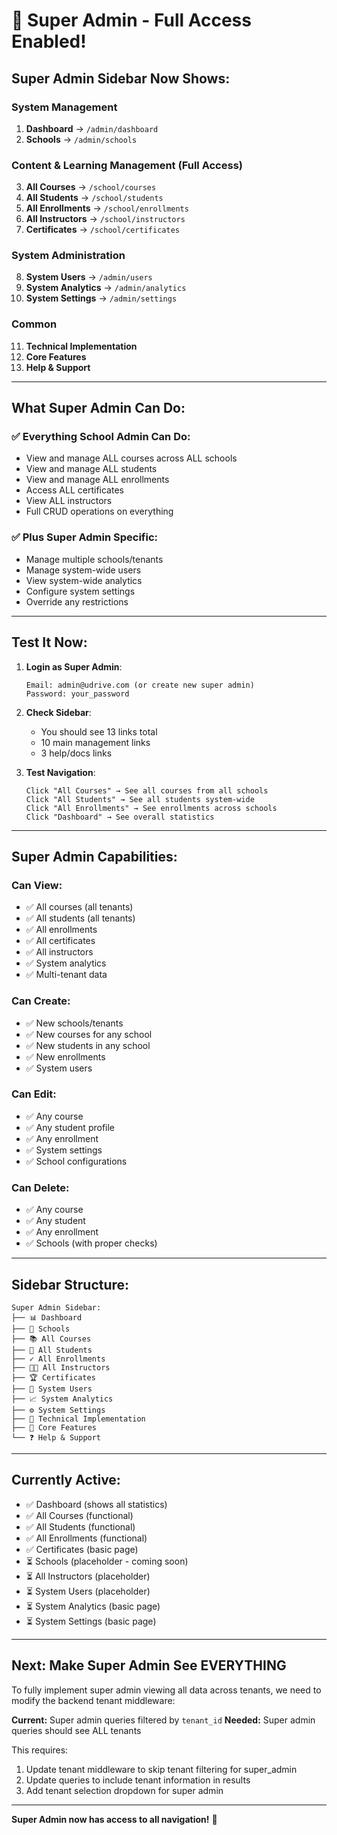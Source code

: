 # 🔑 Super Admin - Full Access Enabled!

## Super Admin Sidebar Now Shows:

### System Management
1. **Dashboard** → `/admin/dashboard`
2. **Schools** → `/admin/schools`

### Content & Learning Management (Full Access)
3. **All Courses** → `/school/courses`
4. **All Students** → `/school/students`
5. **All Enrollments** → `/school/enrollments`
6. **All Instructors** → `/school/instructors`
7. **Certificates** → `/school/certificates`

### System Administration
8. **System Users** → `/admin/users`
9. **System Analytics** → `/admin/analytics`
10. **System Settings** → `/admin/settings`

### Common
11. **Technical Implementation**
12. **Core Features**
13. **Help & Support**

---

## What Super Admin Can Do:

### ✅ Everything School Admin Can Do:
- View and manage ALL courses across ALL schools
- View and manage ALL students
- View and manage ALL enrollments
- Access ALL certificates
- View ALL instructors
- Full CRUD operations on everything

### ✅ Plus Super Admin Specific:
- Manage multiple schools/tenants
- Manage system-wide users
- View system-wide analytics
- Configure system settings
- Override any restrictions

---

## Test It Now:

1. **Login as Super Admin**:
   ```
   Email: admin@udrive.com (or create new super admin)
   Password: your_password
   ```

2. **Check Sidebar**:
   - You should see 13 links total
   - 10 main management links
   - 3 help/docs links

3. **Test Navigation**:
   ```
   Click "All Courses" → See all courses from all schools
   Click "All Students" → See all students system-wide
   Click "All Enrollments" → See enrollments across schools
   Click "Dashboard" → See overall statistics
   ```

---

## Super Admin Capabilities:

### Can View:
- ✅ All courses (all tenants)
- ✅ All students (all tenants)
- ✅ All enrollments
- ✅ All certificates
- ✅ All instructors
- ✅ System analytics
- ✅ Multi-tenant data

### Can Create:
- ✅ New schools/tenants
- ✅ New courses for any school
- ✅ New students in any school
- ✅ New enrollments
- ✅ System users

### Can Edit:
- ✅ Any course
- ✅ Any student profile
- ✅ Any enrollment
- ✅ System settings
- ✅ School configurations

### Can Delete:
- ✅ Any course
- ✅ Any student
- ✅ Any enrollment
- ✅ Schools (with proper checks)

---

## Sidebar Structure:

```
Super Admin Sidebar:
├── 📊 Dashboard
├── 🏢 Schools
├── 📚 All Courses
├── 👥 All Students
├── ✓ All Enrollments
├── 👨‍🏫 All Instructors
├── 🏆 Certificates
├── 👤 System Users
├── 📈 System Analytics
├── ⚙️ System Settings
├── 📄 Technical Implementation
├── 🎯 Core Features
└── ❓ Help & Support
```

---

## Currently Active:
- ✅ Dashboard (shows all statistics)
- ✅ All Courses (functional)
- ✅ All Students (functional)
- ✅ All Enrollments (functional)
- ✅ Certificates (basic page)
- ⏳ Schools (placeholder - coming soon)
- ⏳ All Instructors (placeholder)
- ⏳ System Users (placeholder)
- ⏳ System Analytics (basic page)
- ⏳ System Settings (basic page)

---

## Next: Make Super Admin See EVERYTHING

To fully implement super admin viewing all data across tenants, we need to modify the backend tenant middleware:

**Current:** Super admin queries filtered by `tenant_id`
**Needed:** Super admin queries should see ALL tenants

This requires:
1. Update tenant middleware to skip tenant filtering for super_admin
2. Update queries to include tenant information in results
3. Add tenant selection dropdown for super admin

---

**Super Admin now has access to all navigation!** 🎉

